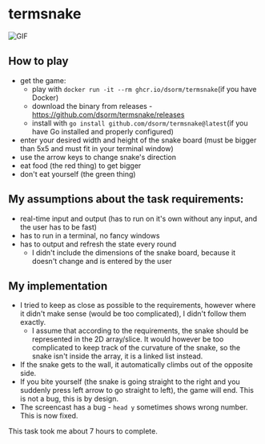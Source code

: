 # termsnake
![GIF](https://raw.githubusercontent.com/dsorm/termsnake/master/446566.cast.gif)

## How to play
- get the game:
  - play with `docker run -it --rm ghcr.io/dsorm/termsnake`(if you have Docker)
  - download the binary from releases - https://github.com/dsorm/termsnake/releases
  - install with `go install github.com/dsorm/termsnake@latest`(if you have Go installed and properly configured)
- enter your desired width and height of the snake board (must be bigger than 5x5 and must fit in your terminal window)
- use the arrow keys to change snake's direction
- eat food (the red thing) to get bigger
- don't eat yourself (the green thing)

## My assumptions about the task requirements:
* real-time input and output (has to run on it's own without any input, and the user has to be fast)
* has to run in a terminal, no fancy windows
* has to output and refresh the state every round
  * I didn't include the dimensions of the snake board, because it doesn't change and is entered by the user

## My implementation
* I tried to keep as close as possible to the requirements, however where it didn't make sense (would be too complicated), I didn't follow them exactly.
  * I assume that according to the requirements, the snake should be represented in the 2D array/slice. It would however be too complicated to keep track of the curvature of the snake, so the snake isn't inside the array, it is a linked list instead.
* If the snake gets to the wall, it automatically climbs out of the opposite side.
* If you bite yourself (the snake is going straight to the right and you suddenly press left arrow to go straight to left), the game will end. This is not a bug, this is by design.
* The screencast has a bug - `head y` sometimes shows wrong number. This is now fixed.

This task took me about 7 hours to complete.